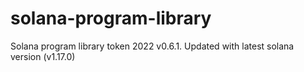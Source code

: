 # solana-program-library
Solana program library token 2022 v0.6.1. Updated with latest solana version (v1.17.0)
